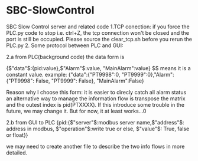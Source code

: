 # SBC-SlowControl
SBC Slow Control server and related code
1.TCP conection:
if you force the PLC.py code to stop i.e. ctrl+Z, the tcp connection won't be closed and the port is still be occupied. Please source the clear_tcp.sh before you rerun the PLC.py
2. Some protocol between PLC and GUI:

2.a from PLC(background code) the data form is

{$"data"$:{pid:value},$"Alarm"$:value, "MainAlarm":value}
$$ means it is a constant value.
example: {"data":{"PT9998":0, "PT9999":0},"Alarm":{"PT9998": False, "PT9999": False}, "MainAlarm":False}

Reason why I choose this form: it is easier to direcly catch all alarm status
an alternative way to manage the information flow is transpose the matrix and the outest index is pid(PTXXXX).
If this introduce some trouble in the future, we may change it. But for now, it at least works...0


2.b from GUI to PLC
{pid:{$"server"$:modbus server name,$"address"$: address in modbus, $"operation"$:write true or else, $"value"$: True, false or float}}

we may need to create another file to describe the two info flows in more detailed.